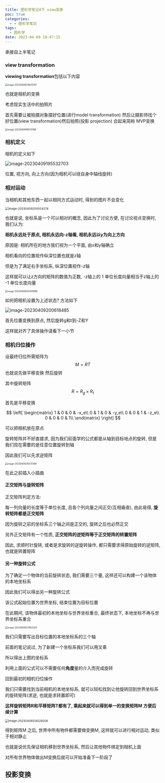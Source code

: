 ```yaml
---
title: 图形学笔记4下 view变换
poc: true
categories:
  - - 图形学笔记
tags:
  - 图形学
date: 2023-04-09 19:47:15
---
```


承接自上半笔记

### view transformation

**viewing transformation**包括以下内容

<img src="https://raw.githubusercontent.com/Valkierja/ALLPIC/main/img/202304092156821.png" alt="image-20230409215625787" style="zoom:50%;" />

也就是相机的变换

考虑现实生活中的拍照片

首先需要让被拍摄对象摆好位置(进行model transformation) 然后让摄影师找个好位置(view transformation)然后拍照(投影 projection) 合起来简称 MVP变换



<img src="https://raw.githubusercontent.com/Valkierja/ALLPIC/main/img/202304091953234.png" alt="image-20230409195313168" style="zoom:50%;" />



### 相机定义

相机的定义如下

![image-20230409195532703](https://raw.githubusercontent.com/Valkierja/ALLPIC/main/img/202304091955730.png)

位置, 视方向, 向上方向(因为相机可以绕自身中轴线旋转)



### 相对运动

当相机和其他东西一起以相同方式运动时, 得到的图片不会变化

<img src="https://raw.githubusercontent.com/Valkierja/ALLPIC/main/img/202304092000326.png" alt="image-20230409200004274" style="zoom:67%;" />

也就是说, 坐标系是一个可以相对的概念, 因此为了讨论方便, 在讨论视点变换时, 我们认为:

**相机永远处于原点, 相机永远向-z轴看, 相机永远以y为向上方向**

原因是: 相机所在的地方我们视为一个平面, 由x和y轴确立

相机看向的位置视作纵深位置也就是z轴

但是为了满足右手坐标系, 纵深位置视作-z轴

这样就可以让z方向的矩阵的数值为正数, -z轴上的 1 单位长度向量相当于z轴上的 -1 单位长度向量

<img src="https://raw.githubusercontent.com/Valkierja/ALLPIC/main/img/202304092004987.png" alt="image-20230409200405956" style="zoom:50%;" />

如何把相机设置为上述状态? 方法如下

![image-20230409200618485](https://raw.githubusercontent.com/Valkierja/ALLPIC/main/img/202304092006514.png)

首先位置变换到原点, 然后旋转g和t到-Z和Y

这样就对齐了具体操作请看下一小节

### 相机归位操作

设最终归位所需矩阵为 $$M = RT$$ 也就说先做平移变换 然后旋转

其中旋转矩阵 $$ R = R_g \times R_t$$

首先是平移变换


$$
\left[
\begin{matrix}
1 & 0 & 0 & -x_e\\
0 & 1 & 0 & -y_e\\
0 & 0 & 1 & -z_e\\
0 & 0 & 0 & 1\\
\end{matrix}
\right]
$$



可以把相机放在原点



旋转矩阵并不好直接求, 因为我们前面学的公式都是从轴到目标地点的旋转, 但是我们现在需要的是任意位置旋转到轴

因此我们可以先求逆矩阵

<img src="https://raw.githubusercontent.com/Valkierja/ALLPIC/main/img/202304092100421.png" alt="image-20230409210031389" style="zoom:50%;" />





在此之前插入小插曲

#### 正交矩阵与旋转矩阵

正交矩阵判定方法:

每一列向量的长度等于单位长度, 且各个列向量之间正交(互相垂直), 由此易得, **旋转矩阵都是正交矩阵**

因为旋转之前的坐标系三个轴之间是正交的, 旋转之后也必然正交

另外正交矩阵有一个性质, **正交矩阵的逆矩阵等于正交矩阵的转置矩阵**

因此, 求顺时针旋转, 或者是求旋转的逆旋转操作, 都只需要求得原始旋转的逆矩阵, 也就是转置矩阵

#### 另一种旋转公式

为了确定一个物体的当前旋转状态, 我们需要三个量, 这样还可以构建一个该物体的本地坐标系

因此我们可以得出另一种旋转公式

该公式起始位置为世界坐标, 结束位置为目标位置

在此期间, 该物体最初的本地坐标与世界坐标重合, 最终状态下, 本地坐标不再与世界坐标系重合

<img src="C:/Users/valkie/AppData/Roaming/Typora/typora-user-images/image-20230409212953343.png" alt="image-20230409212953343" style="zoom:50%;" />

我们只需要写出目标位置的本地坐标系的三个轴

前面的笔记说过, 为了新建一个坐标系我们可以用叉乘

所以得出上图的坐标系

利用上面的公式可以不需要任何**角度**量的介入而完成旋转



回到最初的相机归位操作

我们只需要找到当前相机的本地坐标系, 就可以轻松找到让他旋转回到世界坐标系的旋转矩阵(求逆, 也就是求转置即可)

**这样旋转矩阵R和平移矩阵T都有了, 乘起来就可以得到单一的变换矩阵M 方便后续计算**

<img src="https://raw.githubusercontent.com/Valkierja/ALLPIC/main/img/202304092140226.png" alt="image-20230409214029206" style="zoom:67%;" />



得到矩阵M 之后, 世界中所有物件都需要做变换M, 这样就可以进行相对运动, 类似于相对静止

也就是说优先保证相机移到世界坐标系, 然后让其他物件绑定到相机上面



对所有世界物体做出M变换后就可以开始准备下一阶段了



## 投影变换



